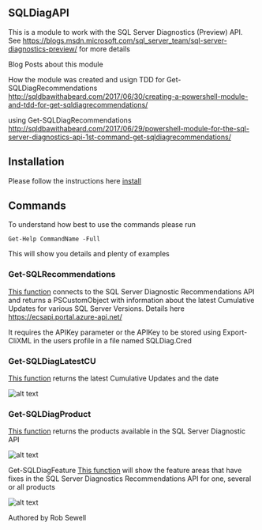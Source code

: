 ## SQLDiagAPI

This is a module to work with the SQL Server Diagnostics (Preview) API. See https://blogs.msdn.microsoft.com/sql_server_team/sql-server-diagnostics-preview/ for more details 

Blog Posts about this module

How the module was created and usign TDD for Get-SQLDiagRecommendations
http://sqldbawithabeard.com/2017/06/30/creating-a-powershell-module-and-tdd-for-get-sqldiagrecommendations/ 

using Get-SQLDiagRecommendations
http://sqldbawithabeard.com/2017/06/29/powershell-module-for-the-sql-server-diagnostics-api-1st-command-get-sqldiagrecommendations/

## Installation

Please follow the instructions here [install](install.md)

## Commands

To understand how best to use the commands please run

    Get-Help CommandName -Full

This will show you details and plenty of examples

### Get-SQLRecommendations

[This function](functions\Get-SQLRecommendations.ps1) connects to the SQL Server Diagnostic Recommendations API and returns a PSCustomObject 
with information about the latest Cumulative Updates for various SQL Server Versions. 
Details here https://ecsapi.portal.azure-api.net/

It requires the APIKey parameter or the APIKey to be stored using Export-CliXML in the users profile
in a file named SQLDiag.Cred

### Get-SQLDiagLatestCU

[This function](functions\Get-SQLDiagLatestCU.ps1) returns the latest Cumulative Updates and the date 

![alt text](https://newsqldbawiththebeard.files.wordpress.com/2017/06/get-sqldiagproduct-screenshot1.png "Get-SQLDiagLatestCU")

### Get-SQLDiagProduct

[This function](functions\Get-SQLDiagProduct.ps1) returns the products available in the SQL Server Diagnostic API

![alt text](https://newsqldbawiththebeard.files.wordpress.com/2017/06/screenshot1.png "Get-SQLDiagProduct")

Get-SQLDiagFeature
[This function](functions\Get-SQLDiagFeature.ps1) will show the feature areas that have fixes in the SQL Server Diagnostics Recommendations API for one, several or all products

![alt text](https://newsqldbawiththebeard.files.wordpress.com/2017/07/get-sqldiagfeature-screenshot.png "Get-SQLDiagFeature")


Authored by Rob Sewell

